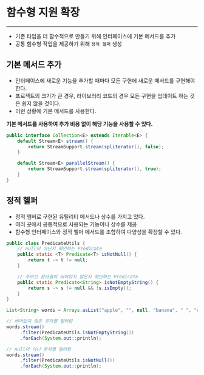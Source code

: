 # 함수형 지원 확장

---

- 기존 타입을 더 함수적으로 만들기 위해 인터페이스에 기본 메서드를 추가
- 공통 함수형 작업을 제공하기 위해 `정적 헬퍼` 생성

## 기본 메서드 추가
- 인터페이스에 새로운 기능을 추가할 때마다 모든 구현에 새로운 메서드를 구현해야 한다.
- 프로젝트의 크기가 큰 경우, 라이브러리 코드의 경우 모든 구현을 업데이트 하는 것은 쉽지 않을 것이다.
- 이런 상황에 기본 메서드를 사용한다.

**기본 메서드를 사용하여 추가 비용 없이 해당 기능을 사용할 수 있다.**
```java
public interface Collection<E> extends Iterable<E> {
    default Stream<E> stream() {
        return StreamSupport.stream(spliterator(), false);
    }

    default Stream<E> parallelStream() {
        return StreamSupport.stream(spliterator(), true);
    }
}
```

## 정적 헬퍼
- 정적 멤버로 구현된 유틸리티 메서드나 상수를 가지고 있다.
- 여러 곳에서 공통적으로 사용되는 기능이나 상수를 제공
- 함수형 인터페이스와 정적 헬퍼 메서드를 조합하여 다양성을 확장할 수 있다.
```java
public class PredicateUtils {
	// null이 아닌지 확인하는 Predicate
    public static <T> Predicate<T> isNotNull() {
    	return t -> t != null;
    }

    // 주어진 문자열이 비어있지 않은지 확인하는 Predicate
    public static Predicate<String> isNotEmptyString() {
        return s -> s != null && !s.isEmpty();
    }
}
```
```java
List<String> words = Arrays.asList("apple", "", null, "banana", " ", "orange");

// 비어있지 않은 문자열 필터링
words.stream()
     .filter(PredicateUtils.isNotEmptyString())
     .forEach(System.out::println);

// null이 아닌 문자열 필터링
words.stream()
     .filter(PredicateUtils.isNotNull())
     .forEach(System.out::println);
```